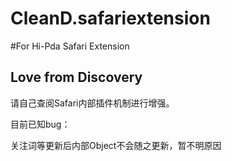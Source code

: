 CleanD.safariextension
======================

#For Hi-Pda Safari Extension

## Love from Discovery

请自己查阅Safari内部插件机制进行增强。

目前已知bug：

关注词等更新后内部Object不会随之更新，暂不明原因
